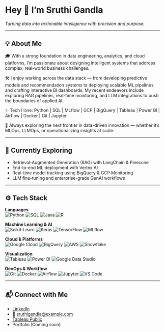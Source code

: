 # Hey 👋 I’m Sruthi Gandla  
*Turning data into actionable intelligence with precision and purpose.*

---

## 💡 About Me

🎓 With a strong foundation in data engineering, analytics, and cloud platforms, I’m passionate about designing intelligent systems that address complex, real-world business challenges.

🛠️ I enjoy working across the data stack — from developing predictive models and recommendation systems to deploying scalable ML pipelines and crafting interactive BI dashboards. My recent endeavors include exploring RAG pipelines, real-time monitoring, and LLM integrations to push the boundaries of applied AI.

✨ Tech I love: Python | SQL | MLflow | GCP | BigQuery | Tableau | Power BI | Airflow | Docker | Git | Jupyter

🚀 Always exploring the next frontier in data-driven innovation — whether it’s MLOps, LLMOps, or operationalizing insights at scale.

---

## 🧭 Currently Exploring

- Retrieval-Augmented Generation (RAG) with LangChain & Pinecone  
- End-to-end ML deployment with Vertex AI  
- Real-time model tracking using BigQuery & GCP Monitoring  
- LLM fine-tuning and enterprise-grade GenAI workflows

---

## ⚙️ Tech Stack

**Languages**  
![Python](https://img.shields.io/badge/Python-3776AB?style=flat&logo=python&logoColor=white)
![SQL](https://img.shields.io/badge/SQL-4479A1?style=flat&logo=postgresql&logoColor=white)
![Java](https://img.shields.io/badge/Java-ED8B00?style=flat&logo=java&logoColor=white)
![R](https://img.shields.io/badge/R-276DC3?style=flat&logo=r&logoColor=white)

**Machine Learning & AI**  
![Scikit-Learn](https://img.shields.io/badge/Scikit--Learn-F7931E?style=flat&logo=scikit-learn&logoColor=white)
![Keras](https://img.shields.io/badge/Keras-D00000?style=flat&logo=keras&logoColor=white)
![TensorFlow](https://img.shields.io/badge/TensorFlow-FF6F00?style=flat&logo=tensorflow&logoColor=white)
![MLflow](https://img.shields.io/badge/MLflow-000?style=flat&logo=mlflow&logoColor=white)

**Cloud & Platforms**  
![Google Cloud](https://img.shields.io/badge/GCP-4285F4?style=flat&logo=google-cloud&logoColor=white)
![BigQuery](https://img.shields.io/badge/BigQuery-669DF6?style=flat&logo=googlecloud&logoColor=white)
![AWS](https://img.shields.io/badge/AWS-FF9900?style=flat&logo=amazon-aws&logoColor=white)
![Snowflake](https://img.shields.io/badge/Snowflake-29B5E8?style=flat&logo=snowflake&logoColor=white)

**Visualization**  
![Tableau](https://img.shields.io/badge/Tableau-E97627?style=flat&logo=tableau&logoColor=white)
![Power BI](https://img.shields.io/badge/Power%20BI-F2C811?style=flat&logo=powerbi&logoColor=black)
![Google Data Studio](https://img.shields.io/badge/Data%20Studio-4285F4?style=flat&logo=google-analytics&logoColor=white)

**DevOps & Workflow**  
![Git](https://img.shields.io/badge/Git-F05032?style=flat&logo=git&logoColor=white)
![Docker](https://img.shields.io/badge/Docker-2496ED?style=flat&logo=docker&logoColor=white)
![Airflow](https://img.shields.io/badge/Apache%20Airflow-017CEE?style=flat&logo=apache-airflow&logoColor=white)
![Jupyter](https://img.shields.io/badge/Jupyter-F37626?style=flat&logo=jupyter&logoColor=white)
![VS Code](https://img.shields.io/badge/VS%20Code-007ACC?style=flat&logo=visual-studio-code&logoColor=white)
 

---

## 📬 Connect with Me

- [LinkedIn](https://www.linkedin.com/in/sruthigandla/)  
- 📧 sruthigandla@example.com  
- [Tableau Public](https://public.tableau.com/app/profile/sruthigandla)  
- Portfolio (Coming soon)


<!--
**SruthiGandla01/SruthiGandla01** is a ✨ _special_ ✨ repository because its `README.md` (this file) appears on your GitHub profile.

Here are some ideas to get you started:

- 🔭 I’m currently working on ...
- 🌱 I’m currently learning ...
- 👯 I’m looking to collaborate on ...
- 🤔 I’m looking for help with ...
- 💬 Ask me about ...
- 📫 How to reach me: ...
- 😄 Pronouns: ...
- ⚡ Fun fact: ...
-->
